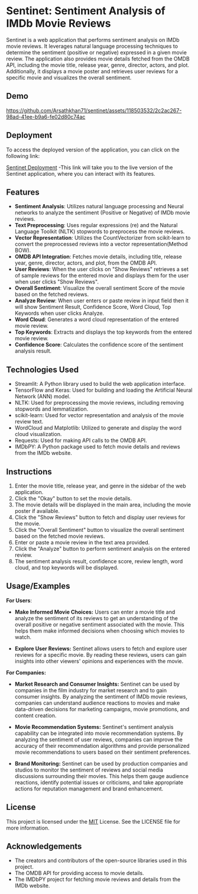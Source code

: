 
# Sentinet: Sentiment Analysis of IMDb Movie Reviews

Sentinet is a web application that performs sentiment analysis on IMDb movie reviews. It leverages natural language processing techniques to determine the sentiment (positive or negative) expressed in a given movie review. The application also provides movie details fetched from the OMDB API, including the movie title, release year, genre, director, actors, and plot. Additionally, it displays a movie poster and retrieves user reviews for a specific movie and visualizes the overall sentiment.


## Demo



https://github.com/Arsathkhan71/sentinet/assets/118503532/2c2ac267-98ad-41ee-b9a6-fe02d80c74ac

## Deployment
To access the deployed version of the application, you can click on the following link:

[Sentinet Deployment](https://sentinet-4sl2dm61akr.streamlit.app/)
-This link will take you to the live version of the Sentinet application, where you can interact with its features.


## Features

- **Sentiment Analysis**: Utilizes natural language processing and Neural networks to analyze the sentiment (Positive or Negative) of IMDb movie reviews.
- **Text Preprocessing**: Uses regular expressions (re) and the Natural Language Toolkit (NLTK) stopwords to preprocess the movie reviews.
- **Vector Representation**: Utilizes the CountVectorizer from scikit-learn to convert the preprocessed reviews into a vector representation(Method BOW).
- **OMDB API Integration**: Fetches movie details, including title, release year, genre, director, actors, and plot, from the OMDB API.
- **User Reviews**: When the user clicks on "Show Reviews" retrieves a set of sample reviews for the entered movie and displays them for the user when user clicks "Show Reviews".
- **Overall Sentiment**: Visualize the overall sentiment Score of the movie based on the fetched reviews.
- **Analyze Review**: When user enters or paste review in input field then it will show Sentiment Result, Confidence Score, Word Cloud, Top Keywords when user clicks Analyze.
- **Word Cloud**: Generates a word cloud representation of the entered movie review.
- **Top Keywords**: Extracts and displays the top keywords from the entered movie review.
- **Confidence Score**: Calculates the confidence score of the sentiment analysis result.


## Technologies Used

- Streamlit: A Python library used to build the web application interface.
- TensorFlow and Keras: Used for building and loading the Artificial Neural Network (ANN) model.
- NLTK: Used for preprocessing the movie reviews, including removing stopwords and lemmatization.
- scikit-learn: Used for vector representation and analysis of the movie review text.
- WordCloud and Matplotlib: Utilized to generate and display the word cloud visualization.
- Requests: Used for making API calls to the OMDB API.
- IMDbPY: A Python package used to fetch movie details and reviews from the IMDb website.

## Instructions

1. Enter the movie title, release year, and genre in the sidebar of the web application.
2. Click the "Okay" button to set the movie details.
3. The movie details will be displayed in the main area, including the movie poster if available.
4. Click the "Show Reviews" button to fetch and display user reviews for the movie.
5. Click the "Overall Sentiment" button to visualize the overall sentiment based on the fetched movie reviews.
6. Enter or paste a movie review in the text area provided.
7. Click the "Analyze" button to perform sentiment analysis on the entered review.
8. The sentiment analysis result, confidence score, review length, word cloud, and top keywords will be displayed.
## Usage/Examples

**For Users**:
- **Make Informed Movie Choices:** Users can enter a movie title and analyze the sentiment of its reviews to get an understanding of the overall positive or negative sentiment associated with the movie. This helps them make informed decisions when choosing which movies to watch.

- **Explore User Reviews:** Sentinet allows users to fetch and explore user reviews for a specific movie. By reading these reviews, users can gain insights into other viewers' opinions and experiences with the movie.

**For Companies:**

- **Market Research and Consumer Insights:** Sentinet can be used by companies in the film industry for market research and to gain consumer insights. By analyzing the sentiment of IMDb movie reviews, companies can understand audience reactions to movies and make data-driven decisions for marketing campaigns, movie promotions, and content creation.

- **Movie Recommendation Systems:** Sentinet's sentiment analysis capability can be integrated into movie recommendation systems. By analyzing the sentiment of user reviews, companies can improve the accuracy of their recommendation algorithms and provide personalized movie recommendations to users based on their sentiment preferences.

- **Brand Monitoring:** Sentinet can be used by production companies and studios to monitor the sentiment of reviews and social media discussions surrounding their movies. This helps them gauge audience reactions, identify potential issues or criticisms, and take appropriate actions for reputation management and brand enhancement.


## License




This project is licensed under the [MIT](https://choosealicense.com/licenses/mit/) License. See the LICENSE file for more information.

## Acknowledgements

- The creators and contributors of the open-source libraries used in this project.
- The OMDB API for providing access to movie details.
- The IMDbPY project for fetching movie reviews and details from the IMDb website.



